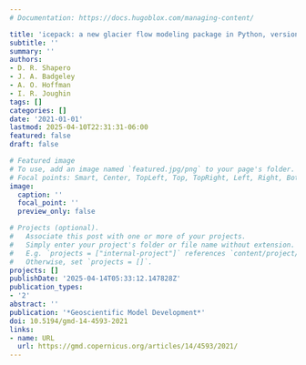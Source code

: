 ```yaml
---
# Documentation: https://docs.hugoblox.com/managing-content/

title: 'icepack: a new glacier flow modeling package in Python, version 1.0'
subtitle: ''
summary: ''
authors:
- D. R. Shapero
- J. A. Badgeley
- A. O. Hoffman
- I. R. Joughin
tags: []
categories: []
date: '2021-01-01'
lastmod: 2025-04-10T22:31:31-06:00
featured: false
draft: false

# Featured image
# To use, add an image named `featured.jpg/png` to your page's folder.
# Focal points: Smart, Center, TopLeft, Top, TopRight, Left, Right, BottomLeft, Bottom, BottomRight.
image:
  caption: ''
  focal_point: ''
  preview_only: false

# Projects (optional).
#   Associate this post with one or more of your projects.
#   Simply enter your project's folder or file name without extension.
#   E.g. `projects = ["internal-project"]` references `content/project/deep-learning/index.md`.
#   Otherwise, set `projects = []`.
projects: []
publishDate: '2025-04-14T05:33:12.147828Z'
publication_types:
- '2'
abstract: ''
publication: '*Geoscientific Model Development*'
doi: 10.5194/gmd-14-4593-2021
links:
- name: URL
  url: https://gmd.copernicus.org/articles/14/4593/2021/
---
```

